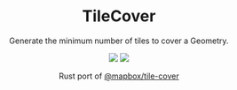 <h1 align=center>TileCover</h1>

<p align=center>Generate the minimum number of tiles to cover a Geometry.</p>

<p align="center">
  <a href="https://circleci.com/gh/ingalls/tilecover/tree/master"><img src="https://circleci.com/gh/ingalls/tilecover/tree/master.svg?style=shield"/></a>
  <a href="https://crates.io/crates/tilecover"><img src="https://img.shields.io/crates/v/tilecover.svg"/></a>
</p>

<p align=center>Rust port of <a href="https://github.com/mapbox/tile-cover">@mapbox/tile-cover</a></p>
